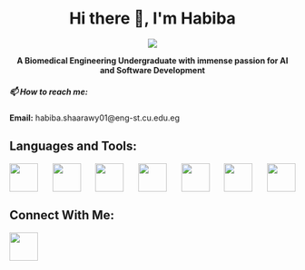 <h1 align="center">Hi there 👋, I'm Habiba</h1>
<p align="center"><img src="https://user-images.githubusercontent.com/74038190/212284158-e840e285-664b-44d7-b79b-e264b5e54825.gif"></p>
<p align="center"><strong>A Biomedical Engineering Undergraduate with immense passion for AI and Software Development</strong><h5>📫 How to reach me:</h5> <strong>Email:</strong> habiba.shaarawy01@eng-st.cu.edu.eg</p>
<p><h2>Languages and Tools:</h2>
<div style="display: flex; justify-content: space-between;">
  <img src="https://user-images.githubusercontent.com/74038190/212257472-08e52665-c503-4bd9-aa20-f5a4dae769b5.gif" width="50" height="50">
  <img src="https://cdn-icons-png.freepik.com/512/5968/5968242.png" width="50" height="50">
  <img src="https://github.com/isocpp/logos/blob/master/cpp_logo.png" width="50" height="50">
  <img src="https://cdn.pixabay.com/photo/2017/08/05/11/16/logo-2582748_1280.png" width="50" height="50">
  <img src="https://www.svgrepo.com/show/353657/django-icon.svg" width="50" height="50">
  <img src="https://upload.wikimedia.org/wikipedia/commons/d/d4/Javascript-shield.svg" width="50" height="50">
  <img src="https://upload.wikimedia.org/wikipedia/commons/d/d9/Node.js_logo.svg" width="50" height="50">
</div></p>





<footer>
  <h2>Connect With Me:</h2><a href='https://www.linkedin.com/in/habiba-mohsen-2b545a272/'><img src="https://user-images.githubusercontent.com/74038190/235294012-0a55e343-37ad-4b0f-924f-c8431d9d2483.gif" width="50" height="50"></a></a></footer>

